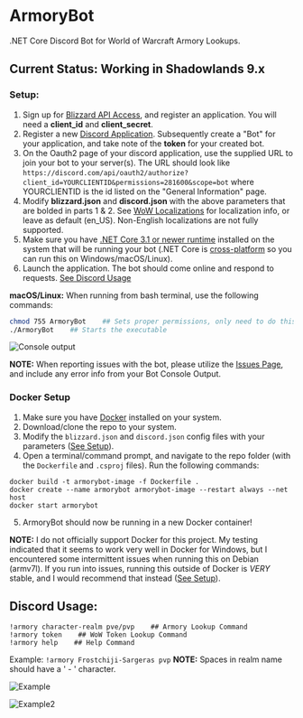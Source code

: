 # ArmoryBot
.NET Core Discord Bot for World of Warcraft Armory Lookups.

## Current Status: Working in Shadowlands 9.x

### Setup:
1. Sign up for [Blizzard API Access](https://develop.battle.net/), and register an application. You will need a **client_id** and **client_secret**.
2. Register a new [Discord Application](https://discord.com/developers/applications). Subsequently create a "Bot" for your application, and take note of the **token** for your created bot.
3. On the Oauth2 page of your discord application, use the supplied URL to join your bot to your server(s). The URL should look like `https://discord.com/api/oauth2/authorize?client_id=YOURCLIENTID&permissions=281600&scope=bot`   where YOURCLIENTID is the id listed on the "General Information" page.
4. Modify **blizzard.json** and **discord.json** with the above parameters that are bolded in parts 1 & 2. See [WoW Localizations](https://develop.battle.net/documentation/world-of-warcraft/guides/localization) for localization info, or leave as default (en_US). Non-English localizations are not fully supported.
5. Make sure you have [.NET Core 3.1 or newer runtime](https://dotnet.microsoft.com/download) installed on the system that will be running your bot (.NET Core is [cross-platform](https://docs.microsoft.com/en-us/dotnet/core/rid-catalog) so you can run this on Windows/macOS/Linux).
6. Launch the application. The bot should come online and respond to requests. [See Discord Usage](https://github.com/imerzan/ArmoryBot/tree/master#discord-usage)

**macOS/Linux:** When running from bash terminal, use the following commands:
```bash
chmod 755 ArmoryBot    ## Sets proper permissions, only need to do this once
./ArmoryBot    ## Starts the executable
```
![Console output](https://user-images.githubusercontent.com/42287509/113591776-f3866a80-95f9-11eb-891f-3fa6912d5f5a.jpg)

**NOTE:** When reporting issues with the bot, please utilize the [Issues Page](https://github.com/imerzan/ArmoryBot/issues), and include any error info from your Bot Console Output.

### Docker Setup
1. Make sure you have [Docker](https://docs.docker.com/get-docker/) installed on your system.
2. Download/clone the repo to your system.
3. Modify the `blizzard.json` and `discord.json` config files with your parameters ([See Setup](https://github.com/imerzan/ArmoryBot/tree/master#setup)).
4. Open a terminal/command prompt, and navigate to the repo folder (with the `Dockerfile` and `.csproj` files). Run the following commands:
```console
docker build -t armorybot-image -f Dockerfile .
docker create --name armorybot armorybot-image --restart always --net host
docker start armorybot
```
5. ArmoryBot should now be running in a new Docker container!

**NOTE:** I do not officially support Docker for this project. My testing indicated that it seems to work very well in Docker for Windows, but I encountered some intermittent issues when running this on Debian (armv7l). If you run into issues, running this outside of Docker is *VERY* stable, and I would recommend that instead ([See Setup](https://github.com/imerzan/ArmoryBot/tree/master#setup)).

## Discord Usage:
```docker
!armory character-realm pve/pvp    ## Armory Lookup Command
!armory token    ## WoW Token Lookup Command
!armory help    ## Help Command
```
Example: ```!armory Frostchiji-Sargeras pvp``` **NOTE:** Spaces in realm name should have a ' - ' character.

![Example](https://user-images.githubusercontent.com/42287509/113754051-6bc15e80-96d4-11eb-8aac-ac5ab74c4620.jpg)

![Example2](https://user-images.githubusercontent.com/42287509/113765312-b72e3980-96e1-11eb-9400-85f8c62b863b.jpg)
